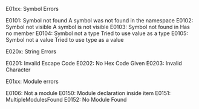 E01xx: Symbol Errors

E0101: Symbol not found
    A symbol was not found in the namespace
E0102: Symbol not visible
    A symbol is not visible
E0103: Symbol not found in
    Has no member
E0104: Symbol not a type
    Tried to use value as a type
E0105: Symbol not a value
    Tried to use type as a value

E020x: String Errors

E0201: Invalid Escape Code
E0202: No Hex Code Given
E0203: Invalid Character

E01xx: Module errors

E0106: Not a module
E0150: Module declaration inside item
E0151: MultipleModulesFound
E0152: No Module Found
